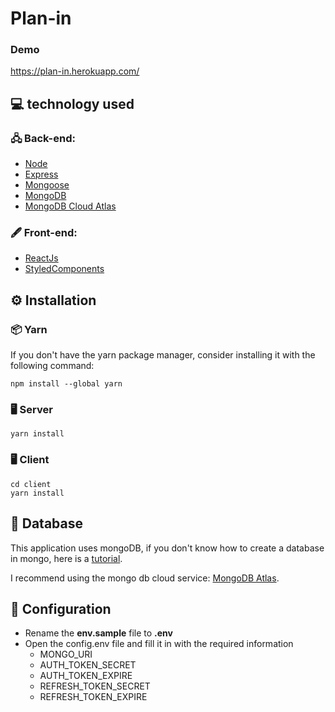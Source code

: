 # Plan-in

### Demo
<https://plan-in.herokuapp.com/>

## 💻 technology used
### 🖧 Back-end:
- [Node](https://nodejs.org/en/)
- [Express](https://expressjs.com)
- [Mongoose](https://mongoosejs.com/)
- [MongoDB](https://www.mongodb.com/pt-br)
- [MongoDB Cloud Atlas](https://www.mongodb.com/cloud/atlas)
### 🖋 Front-end:
- [ReactJs](https://reactjs.org/)
- [StyledComponents](https://styled-components.com/)

## ⚙ Installation

### 📦 Yarn
If you don't have the yarn package manager, consider installing it with the following command:
```
npm install --global yarn
```
### 🖥 Server
```
yarn install
```
### 🖥 Client
```
cd client
yarn install
```

## 🎲 Database
This application uses mongoDB, if you don't know how to create a database in mongo, here is a [tutorial](https://www.mongodb.com/basics/create-database).

I recommend using the mongo db cloud service: [MongoDB Atlas](https://www.youtube.com/watch?v=rPqRyYJmx2g&ab_channel=MongoDB). 

## 🔧 Configuration
- Rename the **env.sample** file to **.env**
- Open the config.env file and fill it in with the required information
  - MONGO_URI
  - AUTH_TOKEN_SECRET
  - AUTH_TOKEN_EXPIRE
  - REFRESH_TOKEN_SECRET
  - REFRESH_TOKEN_EXPIRE
